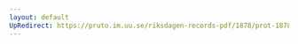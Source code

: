 ```yaml
---
layout: default
UpRedirect: https://pruto.im.uu.se/riksdagen-records-pdf/1878/prot-1878--ak--044.pdf
---
```

